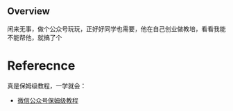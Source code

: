 ## Overview
闲来无事，做个公众号玩玩，正好好同学也需要，他在自己创业做教培，看看我能不能帮他，就搞了个

# Referecnce

真是保姆级教程，一学就会：
- [微信公众号保姆级教程](https://mp.weixin.qq.com/s?__biz=MzI0NDQ4NzI5Nw==&mid=2247489646&idx=1&sn=b92881ff0a1f7d86911a685fe90780b8&chksm=e81bf439be5be674c15d2f1d96324280a32f472f7f079d7959d36193a04fb8a82506baf871da&scene=27)

